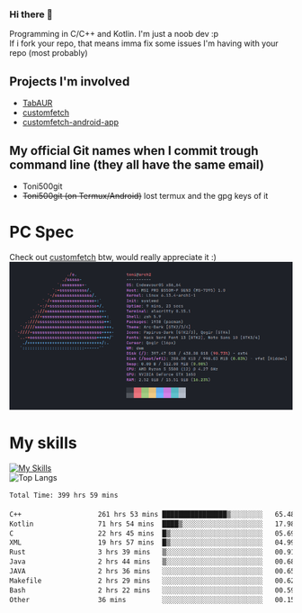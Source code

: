 ### Hi there 👋

Programming in C/C++ and Kotlin. I'm just a noob dev :p\
If i fork your repo, that means imma fix some issues I'm having with your repo (most probably)

## Projects I'm involved
 - [TabAUR](https://github.com/BurntRanch/TabAUR)
 - [customfetch](https://github.com/Toni500github/customfetch)
 - [customfetch-android-app](https://github.com/Toni500github/customfetch-android-app)

## My official Git names when I commit trough command line (they all have the same email)
* Toni500git
* ~~Toni500git (on Termux/Android)~~ lost termux and the gpg keys of it

# PC Spec
Check out [customfetch](https://github.com/Toni500github/customfetch) btw, would really appreciate it :)
![screenshot.png](https://github.com/Toni500github/customfetch/raw/main/screenshot.png)

# My skills
[![My Skills](https://skillicons.dev/icons?i=cpp,bash,kotlin,androidstudio,arch,linux&theme=light)](https://skillicons.dev)\
![Top Langs](https://github-readme-stats.vercel.app/api/top-langs/?username=Toni500github&layout=compact)

<!--START_SECTION:waka-->

```txt
Total Time: 399 hrs 59 mins

C++                   261 hrs 53 mins ████████████████▒░░░░░░░░   65.48 %
Kotlin                71 hrs 54 mins  ████▒░░░░░░░░░░░░░░░░░░░░   17.98 %
C                     22 hrs 45 mins  █▒░░░░░░░░░░░░░░░░░░░░░░░   05.69 %
XML                   19 hrs 57 mins  █▒░░░░░░░░░░░░░░░░░░░░░░░   04.99 %
Rust                  3 hrs 39 mins   ▒░░░░░░░░░░░░░░░░░░░░░░░░   00.91 %
Java                  2 hrs 44 mins   ▒░░░░░░░░░░░░░░░░░░░░░░░░   00.68 %
JAVA                  2 hrs 36 mins   ░░░░░░░░░░░░░░░░░░░░░░░░░   00.65 %
Makefile              2 hrs 29 mins   ░░░░░░░░░░░░░░░░░░░░░░░░░   00.62 %
Bash                  2 hrs 22 mins   ░░░░░░░░░░░░░░░░░░░░░░░░░   00.59 %
Other                 36 mins         ░░░░░░░░░░░░░░░░░░░░░░░░░   00.15 %
```

<!--END_SECTION:waka-->
